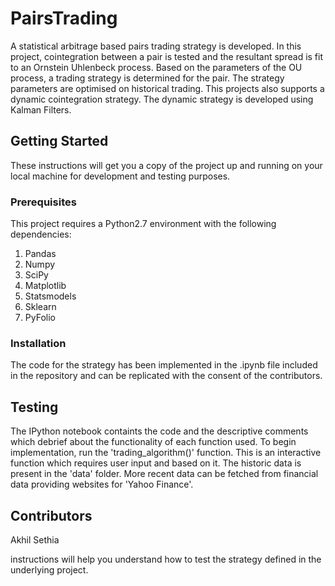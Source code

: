 # PairsTrading

A statistical arbitrage based pairs trading strategy is developed. In this project, cointegration between a pair is tested and the resultant spread is fit to an Ornstein Uhlenbeck process. Based on the parameters of the OU process, a trading strategy is determined for the pair. The strategy parameters are optimised on historical trading. This projects also supports a dynamic cointegration strategy. The dynamic strategy is developed using Kalman Filters.

## Getting Started 

These instructions will get you a copy of the project up and running on your local machine for development and testing purposes.

### Prerequisites 

This project requires a Python2.7 environment with the following dependencies: 
1) Pandas 
2) Numpy
3) SciPy
4) Matplotlib
5) Statsmodels
6) Sklearn
7) PyFolio 

### Installation

The code for the strategy has been implemented in the .ipynb file included in the repository and can be replicated with the consent of the contributors.

## Testing 

The IPython notebook containts the code and the descriptive comments which debrief about the functionality of each function used. To begin implementation, run the 'trading_algorithm()' function. This is an interactive function which requires user input and based on it. The historic data is present in the 'data' folder. More recent data can be fetched from financial data providing websites for 'Yahoo Finance'. 

## Contributors 

Akhil Sethia


instructions will help you understand how to test the strategy defined in the underlying project. 
